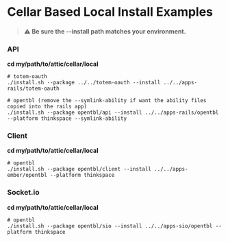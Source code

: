 # Cellar Based Local Install Examples

> #### :warning: Be sure the --install path matches your environment.

### API

**cd my/path/to/attic/cellar/local**

```
# totem-oauth
./install.sh --package ../../totem-oauth --install ../../apps-rails/totem-oauth

# opentbl (remove the --symlink-ability if want the ability files copied into the rails app)
./install.sh --package opentbl/api --install ../../apps-rails/opentbl --platform thinkspace --symlink-ability
```

### Client

**cd my/path/to/attic/cellar/local**

```
# opentbl
./install.sh --package opentbl/client --install ../../apps-ember/opentbl --platform thinkspace

```

### Socket.io

**cd my/path/to/attic/cellar/local**

```
# opentbl
./install.sh --package opentbl/sio --install ../../apps-sio/opentbl --platform thinkspace

```
